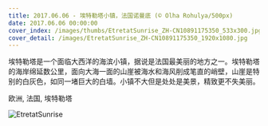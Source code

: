 ```yaml
---
title: 2017.06.06 - 埃特勒塔小镇，法国诺曼底 (© Olha Rohulya/500px)
date: 2017.06.06 00:00:00
cover_index: /images/thumbs/EtretatSunrise_ZH-CN10891175350_533x300.jpg
cover_detail: /images/EtretatSunrise_ZH-CN10891175350_1920x1080.jpg
---
```


埃特勒塔是一个面临大西洋的海滨小镇，据说是法国最美丽的地方之一。埃特勒塔的海岸绵延数公里，面向大海一面的山崖被海水和海风削成笔直的峭壁，山崖是特别的白灰色，如同一堵巨大的白墙。小镇不大但是处处是美景，精致更不失美丽。

欧洲, 法国, 埃特勒塔

![EtretatSunrise](/images/EtretatSunrise_ZH-CN10891175350_1920x1080.jpg)
